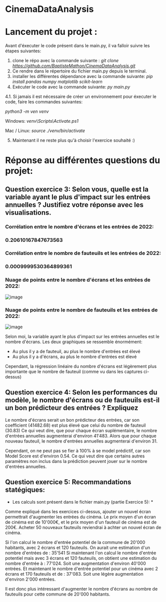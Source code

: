 ﻿# CinemaDataAnalysis


# Lancement du projet :

Avant d'éxecuter le code présent dans le main.py, il va falloir suivre les étapes suivantes:

1. clone le répo avec la commande suivante : 
  *git clone https://github.com/BaptisteMathon/CinemaDataAnalysis.git*
2. Ce rendre dans le répertoire du fichier main.py depuis le terminal.
3. installer les différentes dépendance avec la commande suivante:
  *pip install pandas numpy matplotlib scikit-learn*
4. Exécuter le code avec la commande suivante:
  *py main.py*

4.1. Si jamais il est nécessaire de créer un environnement pour éxecuter le code, faire les commandes suivantes:
  
  *python3 -m ven venv*

  Windows: *venv\Scripts\Activate.ps1*
  
  Mac / Linux: *source ./venv/bin/activate*

5. Maintenant il ne reste plus qu'à choisir l'exercice souhaité :) 


# Réponse au différentes questions du projet: 

## Question exercice 3: Selon vous, quelle est la variable ayant le plus d'impact sur les entrées annuelles ? Justifiez votre réponse avec les visualisations. 

### Corrélation entre le nombre d'écrans et les entrées de 2022: 
### 0.20610167847673563
### Corrélation entre le nombre de fauteuils et les entrées de 2022: 
### 0.0009999530364899361

### Nuage de points entre le nombre d'écrans et les entrées de 2022:
![image](https://github.com/user-attachments/assets/ec4e0ce8-e373-4d55-87d5-cd26c000b801)

### Nuage de points entre le nombre de fauteuils et les entrées de 2022:
![image](https://github.com/user-attachments/assets/60b2338f-cbdc-4bdd-83c4-365728e92555)

Selon moi, la variable ayant le plus d'impact sur les entrées annuelles est le nombre d'écrans.
Les deux graphiques se ressemble énormément: 
  - Au plus il y a de fauteuil, au plus le nombre d'entrées est élevé
  - Au plus il y a d'écrans, au plus le nombre d'entrées est élevé

Cependant, la régression linéaire du nombre d'écrans est légèrement plus importante que le nombre de fauteuil (comme vu dans les captures ci-dessus)



## Question exercice 4: Selon les performances du modèle, le nombre d'écrans ou de fauteuils est-il un bon prédicteur des entrées ? Expliquez

Le nombre d'écrans serait un bon prédicteur des entrées, car son coefficient (41482.68) est plus élevé que celui du nombre de fauteuil (30.83)
Ce qui veut dire, que pour chaque écran suplémentaire, le nombre d'entrées annuelles augmenterai d'environ 41'483. 
Alors que pour chaque nouveau fauteuil, le nombre d'entrées annuelles augmenterai d'environ 31.

Cependant, on ne peut pas se fier à 100% à se model prédictif, car son Model Score est d'environ 0.54. Ce qui veut dire que certains autres paramètres non inclus dans la prédiction peuvent jouer sur le nombre d'entrées annuelles.


## Question exercice 5: Recommandations statégiques:

* Les calculs sont présent dans le fichier main.py (partie Exercice 5):  *

Comme expliqué dans les exercices ci-dessus, ajouter un nouvel écran permettrait d'augmenter les entrées du cinéma.
Le prix moyen d'un écran de cinéma est de 10'000€, et le prix moyen d'un fauteuil de cinéma est de 200€.
Acheter 50 nouveaux fauteuils reviendrai à achter un nouvel écran de cinéma.

Si l'on calcul le nombre d'entrée potentiel de la commune de 20'000 habitants, avec 2 écrans et 120 fauteuils. On aurait une estimation d'un nombre d'entrées de : 35'541
Si maintenant l'on calcul le nombre d'entrée potentiel mais avec 3 écrans et 120 fauteuils, on obtient une estimation du nombre d'entrée à : 77'024. Soit une augmentation d'environ 40'000 entrées.
Et maintenant le nombre d'entrée potentiel pour un cinéma avec 2 écrans et 170 fauteuils et de : 37'083. Soit une légère augmentation d'environ 2'000 entrées.

Il est donc plus intéressant d'augmenter le nombre d'écrans au nombre de fauteuils pour cette commune de 20'000 habitants.